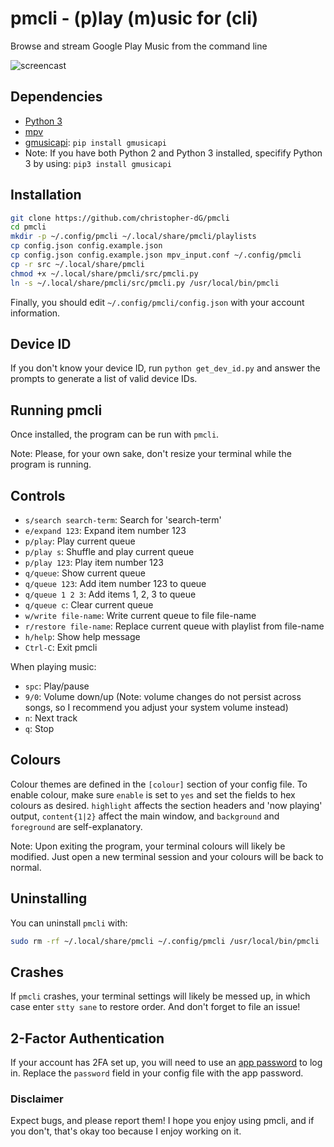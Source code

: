 # pmcli - (p)lay (m)usic for (cli)

Browse and stream Google Play Music from the command line

![screencast]( https://zippy.gfycat.com/SnivelingLavishAtlanticblackgoby.gif "gfy")

## Dependencies

- [Python 3](https://python.org/downloads/)
- [mpv](https://mpv.io)
- [gmusicapi](https://github.com/simon-weber/gmusicapi): `pip install gmusicapi`
- Note: If you have both Python 2 and Python 3 installed, specifify Python 3 by using: `pip3 install gmusicapi`

## Installation

```sh
git clone https://github.com/christopher-dG/pmcli
cd pmcli
mkdir -p ~/.config/pmcli ~/.local/share/pmcli/playlists
cp config.json config.example.json
cp config.json config.example.json mpv_input.conf ~/.config/pmcli
cp -r src ~/.local/share/pmcli
chmod +x ~/.local/share/pmcli/src/pmcli.py
ln -s ~/.local/share/pmcli/src/pmcli.py /usr/local/bin/pmcli
```
Finally, you should edit `~/.config/pmcli/config.json` with your account information.

## Device ID

If you don't know your device ID, run `python get_dev_id.py` and answer the prompts to generate a list of valid device IDs.

## Running pmcli

Once installed, the program can be run with `pmcli`.

Note: Please, for your own sake, don't resize your terminal while the program is running.

## Controls

- `s/search search-term`: Search for 'search-term'
- `e/expand 123`: Expand item number 123
- `p/play`: Play current queue
- `p/play s`: Shuffle and play current queue
- `p/play 123`: Play item number 123
- `q/queue`: Show current queue
- `q/queue 123`:  Add item number 123 to queue
- `q/queue 1 2 3`:  Add items 1, 2, 3 to queue
- `q/queue c`:  Clear current queue
- `w/write file-name`: Write current queue to file file-name
- `r/restore file-name`: Replace current queue with playlist from file-name
- `h/help`: Show help message
- `Ctrl-C`: Exit pmcli

When playing music:

- `spc`: Play/pause
- `9/0`: Volume down/up (Note: volume changes do not persist across songs, so I recommend you adjust your system volume instead)
- `n`: Next track
- `q`: Stop

## Colours

Colour themes are defined in the `[colour]` section of your config file. To enable colour, make sure `enable` is set to `yes` and set the fields to hex colours as desired. `highlight` affects the section headers and 'now playing' output, `content{1|2}` affect the main window, and `background` and `foreground` are self-explanatory.

Note: Upon exiting the program, your terminal colours will likely be modified. Just open a new terminal session and your colours will be back to normal.

## Uninstalling

You can uninstall `pmcli` with:

```sh
sudo rm -rf ~/.local/share/pmcli ~/.config/pmcli /usr/local/bin/pmcli
```

## Crashes

If `pmcli` crashes, your terminal settings will likely be messed up, in which case enter `stty sane` to restore order. And don't forget to file an issue!

## 2-Factor Authentication

If your account has 2FA set up, you will need to use an [app password](https://support.google.com/accounts/answer/185833?hl=en) to log in. Replace the `password` field in your config file with the app password.

### Disclaimer
Expect bugs, and please report them! I hope you enjoy using pmcli, and if you don't, that's okay too because I enjoy working on it.
